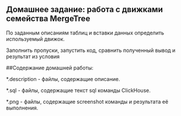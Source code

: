 ## Домашнее задание: работа с движками семейства MergeTree

По заданным описаниям таблиц и вставки данных определить используемый движок.

Заполнить пропуски, запустить код, сравнить полученный вывод и результат из условия


##Содержание домашней работы:

*.description - файлы, содержащие описание.

*.sql - файлы, содержащие текст sql команды ClickHouse.

*.png - файлы, содержащие screenshot команды и результата её выполнения.
